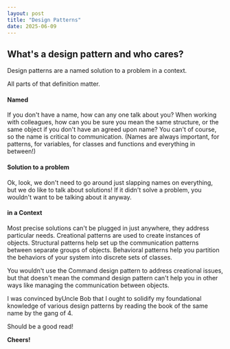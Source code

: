 ```yaml
---
layout: post
title: "Design Patterns"
date: 2025-06-09
---
```


## What's a design pattern and who cares?

Design patterns are a named solution to a problem in a context. 

All parts of that definition matter. 
#### Named
If you don't have a name, how can any one talk about you? When working with 
colleagues, how can you be sure you mean the same structure, or the same object 
if you don't have an agreed upon name? You can't of course, so the name is critical 
to communication. (Names are always important, for patterns, for variables, 
for classes and functions and everything in between!)


#### Solution to a problem

Ok, look, we don't need to go around just slapping names on everything, but 
we do like to talk about solutions! If it didn't solve a problem, you wouldn't 
want to be talking about it anyway. 

#### in a Context

Most precise solutions can't be plugged in just anywhere, they address 
particular needs. 
Creational patterns are used to create instances of objects. 
Structural patterns help set up the communication patterns between separate groups of 
objects. 
Behavioral patterns help you partition the behaviors of your system into discrete 
sets of classes. 

You wouldn't use the Command design pattern to address creational issues, but 
that doesn't mean the command design pattern can't help you in other ways like 
managing the communication between objects. 

I was convinced byUncle Bob that I ought to solidify my foundational knowledge 
of various design patterns by reading the book of the same name by the gang of 4. 

Should be a good read!

**Cheers!**